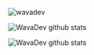 <p align="left"> <img src="https://komarev.com/ghpvc/?username=wavadev&label=Profile%20views&color=0e75b6&style=flat" alt="wavadev" /> </p>

![WavaDev github stats](https://github-readme-stats.vercel.app/api?username=WavaDev&theme=tokyonight&show_icons=true&hide_border=true&count_private=true)

![WavaDev github stats](https://github-readme-stats.vercel.app/api/top-langs/?username=WavaDev&theme=tokyonight&show_icons=true&hide_border=true&layout=compact)
